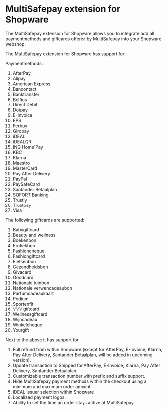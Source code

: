 # MultiSafepay extension for Shopware

The MultiSafepay extension for Shopware allows you to integrate add all paymentmethods and giftcards offered by MultiSafepay into your Shopware webshop.

The MultiSafepay extension for Shopware has support for:

Paymentmethods:
1. AfterPay
2. Alipay
3. American Express
4. Bancontact
5. Banktransfer
6. Belfius
7. Direct Debit
8. Dotpay
9. E-Invoice
10. EPS
11. Ferbuy
12. Giropay
13. iDEAL
14. iDEALQR
15. ING Home'Pay
16. KBC
17. Klarna
18. Maestro
19. MasterCard
20. Pay After Delivery
21. PayPal
22. PaySafeCard
23. Santander Betaalplan
24. SOFORT Banking
25. Trustly
26. Trustpay
27. Visa

The following giftcards are supported:
1. Babygiftcard
2. Beauty and wellness
3. Boekenbon
4. Erotiekbon
5. Fashioncheque
6. Fashiongiftcard
7. Fietsenbon
8. Gezondheidsbon
9. Givacard
10. Goodcard
11. Nationale tuinbon
12. Nationale verwencadeaubon
13. Parfumcadeaukaart
14. Podium
15. Sportenfit
16. VVV giftcard
17. Wellnessgiftcard
18. Wijncadeau
19. Winkelcheque
20. Yourgift

Next to the above it has support for
1. Full refund from within Shopware (except for AfterPay, E-Invoice, Klarna, Pay After Delivery, Santander Betaalplan, will be added in upcoming version).
2. Update transaction to Shipped for AfterPay, E-Invoice, Klarna, Pay After Delivery, Santander Betaalplan.
3. Customizable transaction number with prefix and suffix support.
4. Hide MultiSafepay payment methods within the checkout using a minimum and maximum order amount.
5. iDEAL issuer selection within Shopware
6. Localized payment logos.
7. Ability to set the time an order stays active at MultiSafepay.